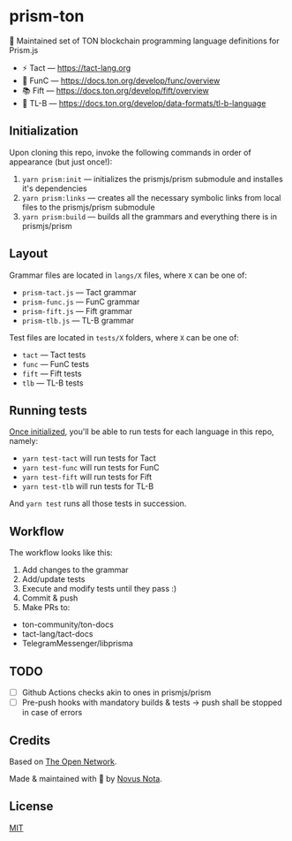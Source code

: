 # prism-ton

🔺 Maintained set of TON blockchain programming language definitions for Prism.js

* ⚡ Tact — https://tact-lang.org
* 💎 FunC — https://docs.ton.org/develop/func/overview
* 📚 Fift — https://docs.ton.org/develop/fift/overview
* 📄 TL-B — https://docs.ton.org/develop/data-formats/tl-b-language

## Initialization

Upon cloning this repo, invoke the following commands in order of appearance (but just once!):

1. `yarn prism:init` — initializes the prismjs/prism submodule and installes it's dependencies
2. `yarn prism:links` — creates all the necessary symbolic links from local files to the prismjs/prism submodule
3. `yarn prism:build` — builds all the grammars and everything there is in prismjs/prism

## Layout

Grammar files are located in `langs/X` files, where `X` can be one of:

* `prism-tact.js` — Tact grammar
* `prism-func.js` — FunC grammar
* `prism-fift.js` — Fift grammar
* `prism-tlb.js` — TL-B grammar

Test files are located in `tests/X` folders, where `X` can be one of:

* `tact` — Tact tests
* `func` — FunC tests
* `fift` — Fift tests
* `tlb` — TL-B tests

## Running tests

[Once initialized](#initialization), you'll be able to run tests for each language in this repo, namely:

* `yarn test-tact` will run tests for Tact
* `yarn test-func` will run tests for FunC
* `yarn test-fift` will run tests for Fift
* `yarn test-tlb` will run tests for TL-B

And `yarn test` runs all those tests in succession.

## Workflow

The workflow looks like this:

1. Add changes to the grammar
2. Add/update tests
3. Execute and modify tests until they pass :)
4. Commit & push
5. Make PRs to:
  * ton-community/ton-docs
  * tact-lang/tact-docs
  * TelegramMessenger/libprisma

## TODO

* [ ] Github Actions checks akin to ones in prismjs/prism
* [ ] Pre-push hooks with mandatory builds & tests -> push shall be stopped in case of errors

## Credits

Based on [The Open Network](https://ton.org).

Made & maintained with 🤍 by [Novus Nota](https://github.com/novusnota).

## License

[MIT](LICENSE)

